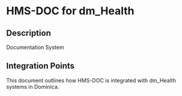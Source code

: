 # HMS-DOC for dm_Health

## Description

Documentation System

## Integration Points

This document outlines how HMS-DOC is integrated with dm_Health systems in Dominica.
